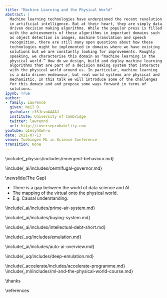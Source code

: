 ```yaml
---
title: "Machine Learning and the Physical World"
abstract: |
  Machine learning technologies have underpinned the recent revolution
  in artificial intelligence. But at their heart, they are simply data
  driven decision making algorithms. While the popular press is filled
  with the achievements of these algorithms in important domains such
  as object detection in images, machine translation and speech
  recognition, there are still many open questions about how these
  technologies might be implemented in domains where we have existing
  solutions but we are constantly looking for improvements. Roughly
  speaking, we characterise this domain as “machine learning in the
  physical world.” How do we design, build and deploy machine learning
  algorithms that are part of a decision making system that interacts
  with the physical world around us. In particular, machine learning
  is a data driven endeavour, but real world systems are physical and
  mechanistic. In this talk we will introduce some of the challenges
  for this domain and and propose some ways forward in terms of
  solutions.
ipynb: True
author:
- family: Lawrence
  given: Neil D.
  gscholar: r3SJcvoAAAAJ
  institute: University of Cambridge
  twitter: lawrennd
  url: http://inverseprobability.com
youtube: q1esyhXwh-w
date: 2021-07-13
venue: Tuebingen ML in Science Conference
transition: None
---
```


<!--\include{_physics/includes/laplaces-demon.md}-->
\include{_physics/includes/emergent-behaviour.md}
<!--\include{_physics/includes/laplaces-gremlin.md}-->

\include{_ai/includes/centrifugal-governor.md}
<!--\include{_ml/includes/process-automation.md}
\include{_ai/includes/ai-vs-data-science-2.md}-->

\newslide{The Gap}

* There is a gap between the world of data science and AI.
* The mapping of the virtual onto the physical world.
* E.g. Causal understanding. 

\include{_ai/includes/prime-air-system.md}


\include{_ai/includes/buying-system.md}

\include{_ai/includes/intellectual-debt-short.md}

\include{_uq/includes/emulation.md}

\include{_ai/includes/auto-ai-overview.md}

\include{_uq/includes/deep-emulation.md}

\include{_accelerate/includes/accelerate-programme.md}
\include{_ml/includes/ml-and-the-physical-world-course.md}



\thanks

\references







